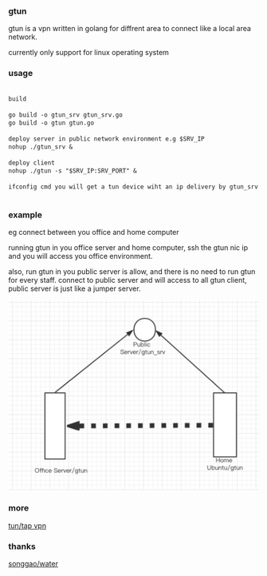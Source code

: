 ### gtun
gtun is a vpn written in golang for diffrent area to connect like a local area network. 

currently only support for linux operating system

### usage

```

build

go build -o gtun_srv gtun_srv.go
go build -o gtun gtun.go

deploy server in public network environment e.g $SRV_IP
nohup ./gtun_srv &

deploy client 
nohup ./gtun -s "$SRV_IP:SRV_PORT" &

ifconfig cmd you will get a tun device wiht an ip delivery by gtun_srv


```

### example

eg
connect between you office and home computer

running gtun in you office server and home computer, ssh the gtun nic ip and you will access you office environment.

also, run gtun in you public server is allow, and there is no need to run gtun for every staff. connect to public server and will access to all gtun client, public server is just like a jumper server.

![usage_example](./example.jpg)

### more
[tun/tap vpn](https://github.com/ICKelin/article/issues/9)

### thanks
[songgao/water](https://github.com/songgao/water)